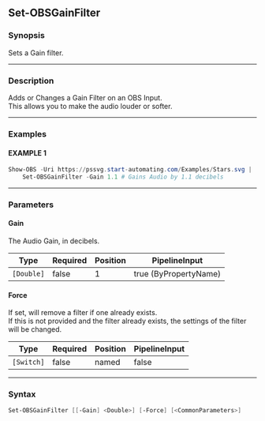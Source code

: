 Set-OBSGainFilter
-----------------




### Synopsis
Sets a Gain filter.



---


### Description

Adds or Changes a Gain Filter on an OBS Input.    
This allows you to make the audio louder or softer.



---


### Examples
#### EXAMPLE 1
```PowerShell
Show-OBS -Uri https://pssvg.start-automating.com/Examples/Stars.svg |    
    Set-OBSGainFilter -Gain 1.1 # Gains Audio by 1.1 decibels
```



---


### Parameters
#### **Gain**

The Audio Gain, in decibels.






|Type      |Required|Position|PipelineInput        |
|----------|--------|--------|---------------------|
|`[Double]`|false   |1       |true (ByPropertyName)|



#### **Force**

If set, will remove a filter if one already exists.    
If this is not provided and the filter already exists, the settings of the filter will be changed.






|Type      |Required|Position|PipelineInput|
|----------|--------|--------|-------------|
|`[Switch]`|false   |named   |false        |





---


### Syntax
```PowerShell
Set-OBSGainFilter [[-Gain] <Double>] [-Force] [<CommonParameters>]
```

